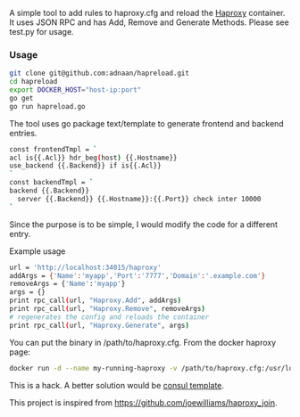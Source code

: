 A simple tool to add rules to haproxy.cfg and reload the [Haproxy](https://hub.docker.com/_/haproxy/) container. It uses JSON RPC and has Add, Remove and Generate Methods. Please see test.py for usage.

### Usage
```bash
git clone git@github.com:adnaan/hapreload.git
cd hapreload
export DOCKER_HOST="host-ip:port"
go get
go run hapreload.go
```
The tool uses go package text/template to generate frontend and backend entries.

```bash
const frontendTmpl = `
acl is{{.Acl}} hdr_beg(host) {{.Hostname}}
use_backend {{.Backend}} if is{{.Acl}}
`
const backendTmpl = `
backend {{.Backend}}
  server {{.Backend}} {{.Hostname}}:{{.Port}} check inter 10000
`
```
Since the purpose is to be simple, I would modify the code for a different entry.

Example usage

```bash
url = 'http://localhost:34015/haproxy'
addArgs = {'Name':'myapp','Port':'7777','Domain':'.example.com'}
removeArgs = {'Name':'myapp'}
args = {}
print rpc_call(url, "Haproxy.Add", addArgs)
print rpc_call(url, "Haproxy.Remove", removeArgs)
# regenerates the config and reloads the container
print rpc_call(url, "Haproxy.Generate", args)
```

You can put the binary in /path/to/haproxy.cfg. From the docker haproxy page:

```bash
docker run -d --name my-running-haproxy -v /path/to/haproxy.cfg:/usr/local/etc/haproxy/haproxy.cfg:ro haproxy:1.5
```
This is a hack. A better solution would be [consul template](https://github.com/hashicorp/consul-template).

This project is inspired from https://github.com/joewilliams/haproxy_join.
